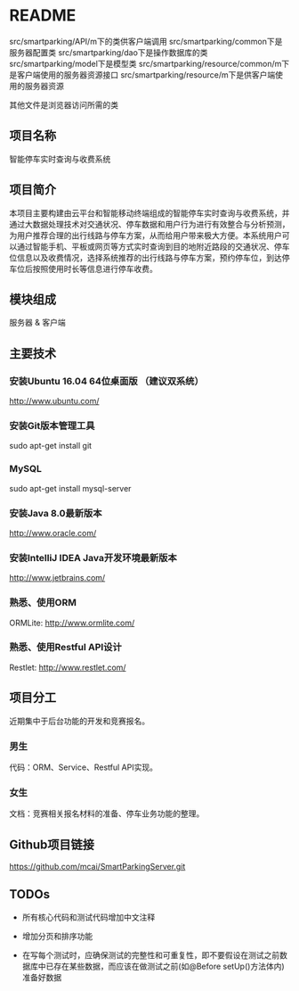 # README
src/smartparking/API/m下的类供客户端调用
src/smartparking/common下是服务器配置类
src/smartparking/dao下是操作数据库的类
src/smartparking/model下是模型类
src/smartparking/resource/common/m下是客户端使用的服务器资源接口
src/smartparking/resource/m下是供客户端使用的服务器资源

其他文件是浏览器访问所需的类

## 项目名称

智能停车实时查询与收费系统

## 项目简介

本项目主要构建由云平台和智能移动终端组成的智能停车实时查询与收费系统，并通过大数据处理技术对交通状况、停车数据和用户行为进行有效整合与分析预测，为用户推荐合理的出行线路与停车方案，从而给用户带来极大方便。本系统用户可以通过智能手机、平板或网页等方式实时查询到目的地附近路段的交通状况、停车位信息以及收费情况，选择系统推荐的出行线路与停车方案，预约停车位，到达停车位后按照使用时长等信息进行停车收费。

## 模块组成

服务器 & 客户端

## 主要技术

### 安装Ubuntu 16.04 64位桌面版 （建议双系统）

http://www.ubuntu.com/

### 安装Git版本管理工具

sudo apt-get install git

### MySQL

sudo apt-get install mysql-server

### 安装Java 8.0最新版本

http://www.oracle.com/

### 安装IntelliJ IDEA Java开发环境最新版本

http://www.jetbrains.com/

### 熟悉、使用ORM

ORMLite:
http://www.ormlite.com/

### 熟悉、使用Restful API设计

Restlet:
http://www.restlet.com/

## 项目分工

近期集中于后台功能的开发和竞赛报名。

### 男生

代码：ORM、Service、Restful API实现。

### 女生

文档：竞赛相关报名材料的准备、停车业务功能的整理。

## Github项目链接

https://github.com/mcai/SmartParkingServer.git

## TODOs

* 所有核心代码和测试代码增加中文注释

* 增加分页和排序功能

* 在写每个测试时，应确保测试的完整性和可重复性，即不要假设在测试之前数据库中已存在某些数据，而应该在做测试之前(如@Before setUp()方法体内)准备好数据



